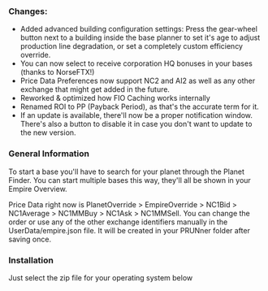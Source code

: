 ### Changes:
- Added advanced building configuration settings: Press the gear-wheel button next to a building inside the base planner to set it's age to adjust production line degradation, or set a completely custom efficiency override.
- You can now select to receive corporation HQ bonuses in your bases (thanks to NorseFTX!)
- Price Data Preferences now support NC2 and AI2 as well as any other exchange that might get added in the future.
- Reworked & optimized how FIO Caching works internally
- Renamed ROI to PP (Payback Period), as that's the accurate term for it.
- If an update is available, there'll now be a proper notification window. There's also a button to disable it in case you don't want to update to the new version.

### General Information
To start a base you'll have to search for your planet through the Planet Finder.
You can start multiple bases this way, they'll all be shown in your Empire Overview.

Price Data right now is PlanetOverride > EmpireOverride > NC1Bid > NC1Average > NC1MMBuy > NC1Ask > NC1MMSell.
You can change the order or use any of the other exchange identifiers manually in the UserData/empire.json file. It will be created in your PRUNner folder after saving once.

### Installation
Just select the zip file for your operating system below